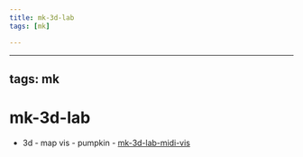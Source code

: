 ```yaml
---
title: mk-3d-lab
tags: [mk]

---
```


---
tags: mk
---


# mk-3d-lab


 - 3d 
        - map vis
        - pumpkin
        - [mk-3d-lab-midi-vis](/EAB1Jq2lTImnwO0DVEpYtg)